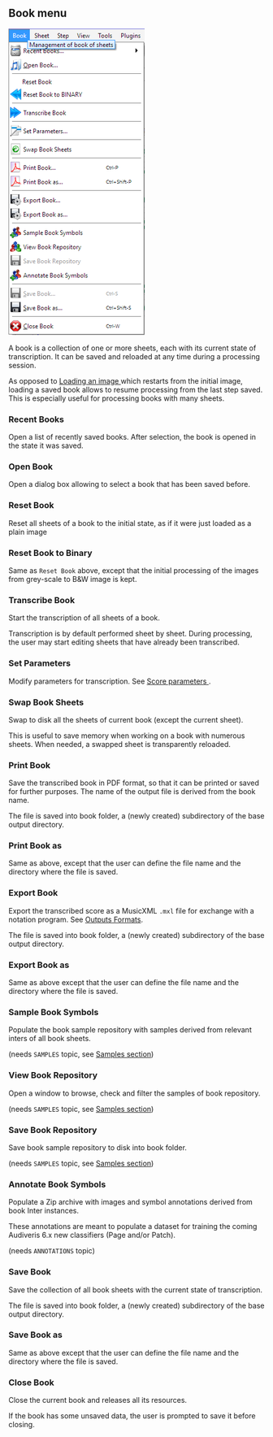 ---
---
## Book menu

![](../assets/book_menu.png)

A book is a collection of one or more sheets, each with its current state of transcription.
It can be saved and reloaded at any time during a processing session.

As opposed to [Loading an image ](../quick/load.md) which restarts from the initial image,
loading a saved book allows to resume processing from the last step saved.
This is especially useful for processing books with many sheets.

### Recent Books

Open a list of recently saved books.
After selection, the book is opened in the state it was saved.

### Open Book

Open a dialog box allowing to select a book that has been saved before.

### Reset Book

Reset all sheets of a book to the initial state, as if it were just loaded as a plain image

### Reset Book to Binary

Same as `Reset Book` above, except that the initial processing of the images from grey-scale to
B&W image is kept.

### Transcribe Book

Start the transcription of all sheets of a book.

Transcription is by default performed sheet by sheet.
During processing, the user may start editing sheets that have already been transcribed.

### Set Parameters

Modify parameters for transcription.
See [Score parameters ](../main/score_parameters.md).

### Swap Book Sheets

Swap to disk all the sheets of current book (except the current sheet).

This is useful to save memory when working on a book with numerous sheets.
When needed, a swapped sheet is transparently reloaded.


### Print Book

Save the transcribed book in PDF format, so that it can be printed or saved for further purposes.
The name of the output file is derived from the book name.

The file is saved into book folder, a (newly created) subdirectory of the base output directory.

### Print Book as

Same as above, except that the user can define the file name and the directory where the file is saved.

### Export Book

Export the transcribed score as a MusicXML `.mxl` file for exchange with a notation program.
See [Outputs Formats](../main/output_formats.md).

The file is saved into book folder, a (newly created) subdirectory of the base output directory.

### Export Book as

Same as above except that the user can define the file name and the directory where the file is saved.

### Sample Book Symbols

Populate the book sample repository with samples derived from relevant inters of all book sheets.

(needs `SAMPLES` topic, see [Samples section](../advanced/samples.md))  

### View Book Repository

Open a window to browse, check and filter the samples of book repository.

(needs `SAMPLES` topic, see [Samples section](../advanced/samples.md))

### Save Book Repository

Save book sample repository to disk into book folder.

(needs `SAMPLES` topic, see [Samples section](../advanced/samples.md))

### Annotate Book Symbols

Populate a Zip archive with images and symbol annotations derived from book Inter instances.

These annotations are meant to populate a dataset for training the coming Audiveris 6.x new
classifiers (Page and/or Patch).

(needs `ANNOTATIONS` topic)

### Save Book

Save the collection of all book sheets with the current state of transcription.

The file is saved into book folder, a (newly created) subdirectory of the base output directory.

### Save Book as

Same as above except that the user can define the file name and the directory where the file is saved.

### Close Book

Close the current book and releases all its resources.

If the book has some unsaved data, the user is prompted to save it before closing.
